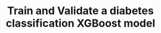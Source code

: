 ---
title: Train and Validate a diabetes classification XGBoost model
weight: 1
variants: +flyte -serverless -byoc -byok
layout: py_example
example_file: /external/unionai-examples/flyte-tutorials/pima_diabetes/pima_diabetes/diabetes.py
---
